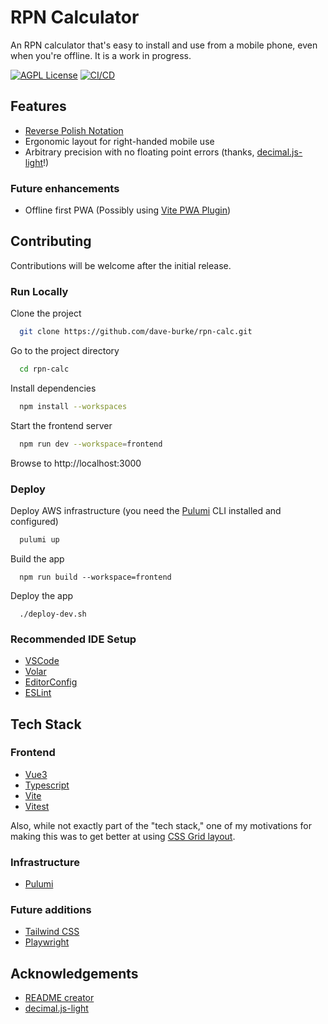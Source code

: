 # RPN Calculator

An RPN calculator that's easy to install and use from a mobile phone, even when you're offline. It is a work in progress.

[![AGPL License](https://img.shields.io/badge/license-AGPL-blue.svg)](http://www.gnu.org/licenses/agpl-3.0)
[![CI/CD](https://github.com/dave-burke/rpn-calc/actions/workflows/cd.yml/badge.svg?branch=main)](https://github.com/dave-burke/rpn-calc/actions/workflows/cd.yml)

## Features

- [Reverse Polish Notation](https://en.wikipedia.org/wiki/Reverse_Polish_notation)
- Ergonomic layout for right-handed mobile use
- Arbitrary precision with no floating point errors (thanks, [decimal.js-light](https://github.com/MikeMcl/decimal.js-light/)!)

### Future enhancements

- Offline first PWA (Possibly using [Vite PWA Plugin](https://vite-plugin-pwa.netlify.app/))

## Contributing

Contributions will be welcome after the initial release.

### Run Locally

Clone the project

```bash
  git clone https://github.com/dave-burke/rpn-calc.git
```

Go to the project directory

```bash
  cd rpn-calc
```

Install dependencies

```bash
  npm install --workspaces
```

Start the frontend server

```bash
  npm run dev --workspace=frontend
```

Browse to http://localhost:3000

### Deploy

Deploy AWS infrastructure (you need the [Pulumi](https://www.pulumi.com/) CLI installed and configured)

```bash
  pulumi up
```

Build the app

```
  npm run build --workspace=frontend
```

Deploy the app

```
  ./deploy-dev.sh
```

### Recommended IDE Setup

- [VSCode](https://code.visualstudio.com/)
- [Volar](https://marketplace.visualstudio.com/items?itemName=johnsoncodehk.volar)
- [EditorConfig](https://marketplace.visualstudio.com/items?itemName=editorconfig.editorconfig)
- [ESLint](https://marketplace.visualstudio.com/items?itemName=dbaeumer.vscode-eslint)

## Tech Stack

### Frontend

- [Vue3](https://vuejs.org/)
- [Typescript](https://www.typescriptlang.org/)
- [Vite](https://vitejs.dev/)
- [Vitest](https://vitest.dev/)

Also, while not exactly part of the "tech stack," one of my motivations for making this was to get better at using [CSS Grid layout](https://css-tricks.com/snippets/css/complete-guide-grid/).

### Infrastructure

- [Pulumi](https://www.pulumi.com/)

### Future additions

- [Tailwind CSS](https://tailwindcss.com/)
- [Playwright](https://playwright.dev/)

## Acknowledgements

- [README creator](https://readme.so)
- [decimal.js-light](https://github.com/MikeMcl/decimal.js-light/)

